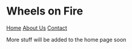 <!DOCTYPE html>
<html lang="en">
<head>
  <meta charset="UTF-8">
  <meta name="viewport" content="width=device-width, initial-scale=1.0">
  <title>Wheels on Fire</title>
</head>
<body>
  <h1>Wheels on Fire</h1>
  <nav>
    <a href="index.html">Home</a>
    <a href="about.html">About Us</a>
    <a href="contact.html">Contact</a>
  </nav>
  <p> More stuff will be added to the home page soon</p>
</body>
</html>

